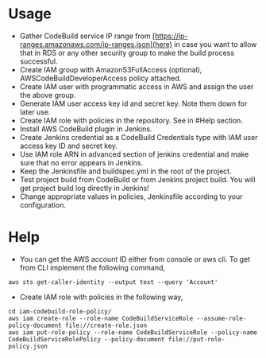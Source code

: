 # Usage

* Gather CodeBuild service IP range from  [https://ip-ranges.amazonaws.com/ip-ranges.json](here) in case you want to allow that in RDS or any other security group to make the build process successful.
* Create IAM group with  AmazonS3FullAccess (optional), AWSCodeBuildDeveloperAccess  policy attached.
* Create IAM user with programmatic access in AWS and assign the user the above group.
* Generate IAM user access key id and secret key. Note them down for later use.
* Create IAM role with policies in the repository. See in #Help section.
* Install AWS CodeBuild plugin in Jenkins.
* Create Jenkins credential as a CodeBuild Credentials type with IAM user access key ID and secret key.
* Use IAM role ARN in advanced section of jenkins credential and make sure that no error appears in Jenkins.
* Keep the Jenkinsfile and buildspec.yml in the root of the project.
* Test project build from CodeBuild or from Jenkins project build. You will get project build log directly in Jenkins!
* Change appropriate values in policies, Jenkinsfile according to your configuration.

# Help

* You can get the AWS account ID either from console or aws cli. To get from CLI implement the following command,

```shell
aws sts get-caller-identity --output text --query 'Account'
```

* Create IAM role with policies in the following way,

```shell
cd iam-codebuild-role-policy/
aws iam create-role --role-name CodeBuildServiceRole --assume-role-policy-document file://create-role.json
aws iam put-role-policy --role-name CodeBuildServiceRole --policy-name CodeBuildServiceRolePolicy --policy-document file://put-role-policy.json
```
